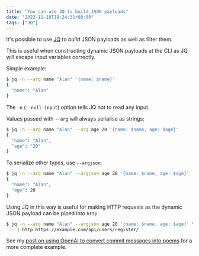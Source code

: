```yaml
---
title: "You can use JQ to build JSON payloads"
date: "2022-11-18T19:24:31+00:00"
tags: ["JQ"]
---
```


It's possible to use [JQ][jq] to _build_ JSON payloads as well as filter them.

This is useful when constructing dynamic JSON payloads at the CLI as JQ will
escape input variables correctly.

Simple example:

```sh
$ jq -n --arg name "Alan" '{name: $name}'
{
  "name": "Alan"
}
```

The `-n` (`--null-input`) option tells JQ not to read any input.

Values passed with `--arg` will always serialise as strings:

```sh
$ jq -n --arg name "Alan" --arg age 20 '{name: $name, age: $age}'
{
  "name": "Alan",
  "age": "20"
}
```

To serialize other types, use `--argjson`:

```sh
$ jq -n --arg name "Alan" --argjson age 20 '{name: $name, age: $age}'
{
  "name": "Alan",
  "age": 20
}
```

Using JQ in this way is useful for making HTTP requests as the dynamic JSON
payload can be piped into `http`:

```sh
$ jq -n --arg name "Alan" --argjson age 20 '{name: $name, age: $age}' \
    | http https://example.com/api/users/register/
```

See my [post on using OpenAI to convert commit messages into
poems][openai_poetry] for a more complete example.

[jq]: https://stedolan.github.io/jq/
[openai_poetry]: https://codeinthehole.com/tidbits/openai-git-poetry/
